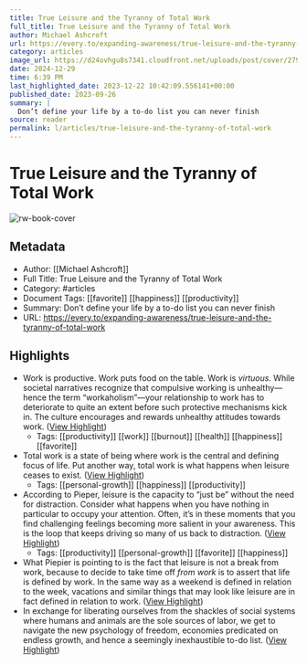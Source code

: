 ```yaml
---
title: True Leisure and the Tyranny of Total Work
full_title: True Leisure and the Tyranny of Total Work
author: Michael Ashcroft
url: https://every.to/expanding-awareness/true-leisure-and-the-tyranny-of-total-work
category: articles
image_url: https://d24ovhgu8s7341.cloudfront.net/uploads/post/cover/2799/0W634_Cy2WdQk9wpMz-1dis7AS2er3bDtbaILFAR2FnWDZ5cxegydYWC7ILnU1K1H6vWCT0rMDMuSFpV3iti0Gq1nTjREYsQijKA3wPfmjS4EvjiBTI6MNVQqUSn.png
date: 2024-12-29
time: 6:39 PM
last_highlighted_date: 2023-12-22 10:42:09.556141+00:00
published_date: 2023-09-26
summary: |
  Don’t define your life by a to-do list you can never finish
source: reader
permalink: l/articles/true-leisure-and-the-tyranny-of-total-work
---
```

# True Leisure and the Tyranny of Total Work

![rw-book-cover](https://d24ovhgu8s7341.cloudfront.net/uploads/post/cover/2799/0W634_Cy2WdQk9wpMz-1dis7AS2er3bDtbaILFAR2FnWDZ5cxegydYWC7ILnU1K1H6vWCT0rMDMuSFpV3iti0Gq1nTjREYsQijKA3wPfmjS4EvjiBTI6MNVQqUSn.png)

## Metadata
- Author: [[Michael Ashcroft]]
- Full Title: True Leisure and the Tyranny of Total Work
- Category: #articles
- Document Tags: [[favorite]] [[happiness]] [[productivity]] 
- Summary: Don’t define your life by a to-do list you can never finish
- URL: https://every.to/expanding-awareness/true-leisure-and-the-tyranny-of-total-work

## Highlights
- Work is productive. Work puts food on the table. Work is *virtuous.* While societal narratives recognize that compulsive working is unhealthy—hence the term “workaholism”—your relationship to work has to deteriorate to quite an extent before such protective mechanisms kick in. The culture encourages and rewards unhealthy attitudes towards work. ([View Highlight](https://read.readwise.io/read/01hj8hjd0ryxgpeyb28k5xsp21))
    - Tags: [[productivity]] [[work]] [[burnout]] [[health]] [[happiness]] [[favorite]] 
- Total work is a state of being where work is the central and defining focus of life. Put another way, total work is what happens when leisure ceases to exist. ([View Highlight](https://read.readwise.io/read/01hj8hk74e0jxqevgj8s70p89n))
    - Tags: [[personal-growth]] [[happiness]] [[productivity]] 
- According to Pieper, leisure is the capacity to “just be” without the need for distraction. Consider what happens when you have nothing in particular to occupy your attention. Often, it’s in these moments that you find challenging feelings becoming more salient in your awareness. This is the loop that keeps driving so many of us back to distraction. ([View Highlight](https://read.readwise.io/read/01hj8hkkj1es54axx7nby3v1f1))
    - Tags: [[productivity]] [[personal-growth]] [[favorite]] [[happiness]] 
- What Piepier is pointing to is the fact that leisure is not a break from work, because to decide to take time off *from work* is to assert that life is defined by work. In the same way as a weekend is defined in relation to the week, vacations and similar things that may look like leisure are in fact defined in relation to work. ([View Highlight](https://read.readwise.io/read/01hj8hq04pajnbmgnreqpbrf9g))
- In exchange for liberating ourselves from the shackles of social systems where humans and animals are the sole sources of labor, we get to navigate the new psychology of freedom, economies predicated on endless growth, and hence a seemingly inexhaustible to-do list. ([View Highlight](https://read.readwise.io/read/01hj8hwgbkh4ptj7k96na2z589))


